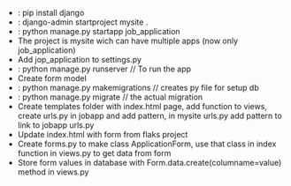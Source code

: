 - : pip install django
- : django-admin startproject mysite .
- : python manage.py startapp job_application
- The project is mysite wich can have multiple apps (now only 
  job_application)
- Add jop_application to settings.py
- : python manage.py runserver // To run the app
- Create form model
- : python manage.py makemigrations  // creates py file for setup db
- : python manage.py migrate // the actual migration 
- Create templates folder with index.html page, add function to views, 
  create urls.py in jobapp and add pattern, in mysite urls.py add pattern 
  to link to jobapp urls.py
- Update index.html with form from flaks project
- Create forms.py to make class ApplicationForm, use that class in index 
  function in views.py to get data from form
- Store form values in database with Form.data.create(columname=value) 
  method in views.py

